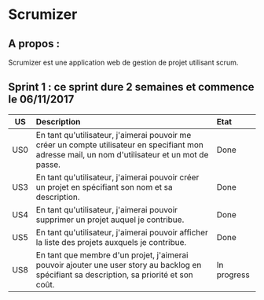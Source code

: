 Scrumizer
=========

A propos :
----------

Scrumizer est une application web de gestion de projet utilisant scrum.

Sprint 1 : ce sprint dure 2 semaines et commence le 06/11/2017
---------


|US |Description|Etat|
|:-:|:----------|:---|
|US0 |En tant qu'utilisateur, j'aimerai pouvoir me créer un compte utilisateur en specifiant mon adresse mail, un nom d'utilisateur et un mot de passe. |Done|
|US3 |En tant qu'utilisateur, j'aimerai pouvoir créer un projet en spécifiant son nom et sa description.|Done|
|US4 |En tant qu'utilisateur, j'aimerai pouvoir supprimer un projet auquel je contribue.|Done|
|US5 |En tant qu'utilisateur, j'aimerai pouvoir afficher la liste des projets auxquels je contribue.|Done|
|US8 |En tant que membre d'un projet, j'aimerai pouvoir ajouter une user story au backlog en spécifiant sa description, sa priorité et son coût.|In progress|
